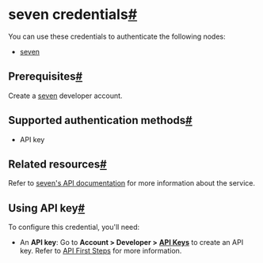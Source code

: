 [](https://github.com/n8n-io/n8n-docs/edit/main/docs/integrations/builtin/credentials/sms77.md "Edit this page")

# seven credentials[#](#seven-credentials "Permanent link")

You can use these credentials to authenticate the following nodes:

*   [seven](../../app-nodes/n8n-nodes-base.sms77/)

## Prerequisites[#](#prerequisites "Permanent link")

Create a [seven](https://www.seven.io/en) developer account.

## Supported authentication methods[#](#supported-authentication-methods "Permanent link")

*   API key

## Related resources[#](#related-resources "Permanent link")

Refer to [seven's API documentation](https://docs.seven.io/en) for more information about the service.

## Using API key[#](#using-api-key "Permanent link")

To configure this credential, you'll need:

*   An **API key**: Go to **Account > Developer >** [**API Keys**](https://app.seven.io/developer#create-api-key) to create an API key. Refer to [API First Steps](https://docs.seven.io/en/rest-api/first-steps) for more information.